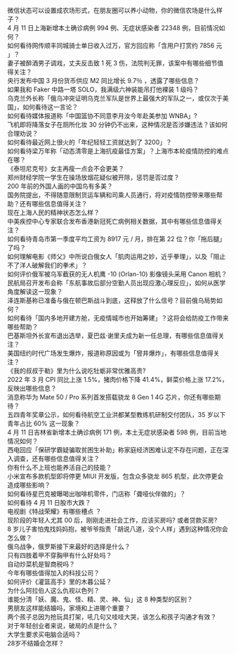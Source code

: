 微信状态可以设置成农场形式，在朋友圈可以养小动物，你的微信农场是什么样子？  
4 月 11 日上海新增本土确诊病例 994 例、无症状感染者 22348 例，目前情况如何？  
如何看待网传顺丰同城骑士单日收入过万，官方回应称「含用户打赏约 7856 元 」？  
妻子被醉酒男子调戏，丈夫反击致 1 死 3 伤，法院判无罪，该案中有哪些细节值得关注？  
央行发布中国 3 月份货币供应 M2 同比增长 9.7％ ，透露了哪些信息？  
如果我和 Faker 中路一塔 SOLO，我满级六神装能吊打他裸装 1 级吗？  
乌克兰外长称「俄乌冲突证明乌克兰军队是世界上最强大的军队之一，或仅次于美国」，如何看待这一言论？  
如何看待媒体报道称「中国篮协不同意李月汝今年赴美参加 WNBA」?  
飞机即将降落女子在厕所化妆 30 分钟仍不出来，这种情况是否涉嫌违法？该如何合理劝说？  
如何看待最近网上很火的「年纪轻轻工资就达到了 3200」？  
如何看待梁万年称「动态清零是上海抗疫最佳方案」？上海市本轮疫情防控的难点在哪？  
《泰坦尼克号》女主再瘦一点会不会更美？  
郑州财经学院一学生在操场放烟花疑似被开除，惩罚是否过度？  
200 年前的外国人画的中国鸟有多美？  
国务院提出，不得随意限制货运车辆和司乘人员通行，将对疫情防控带来哪些帮助？还有哪些信息值得关注？  
现在上海人民的精神状态怎么样？  
中美疾控中心专家联合发布香港新冠死亡病例相关数据，其中有哪些信息值得关注？  
如何看待青岛市第一季度平均工资为 8917 元 / 月，排在第 22 位？你「拖后腿」了吗？  
如何理解电影《师父》中所说白俄女人「肌肉运用之妙，近乎拳理」，以及「阻止不了洋人破解我们的拳术」？  
如何评价俄军被乌军截获的无人机鹰 -10 (Orlan-10) 影像镜头采用 Canon 相机？  
民航局召开发布会称「东航事故后部分空勤人员出现应激心理反应」，如何从医学角度解读这一现象？  
泽连斯基称已准备与俄在顿巴斯战斗到底，这释放了什么信号？目前俄乌局势如何？  
如何看待「国内多地开建方舱，无疫情城市也开始筹建」？这将会给防疫工作带来哪些帮助？  
巴基斯坦外长宣布退出选举，夏巴兹·谢里夫成为新一任总理，有哪些信息值得关注？  
美国纽约时代广场发生爆炸，报道称原因或为「窨井爆炸」，有哪些信息值得关注？  
《我的叔叔于勒》里为什么说吃牡蛎非常优雅高贵?  
2022 年 3 月 CPI 同比上涨 1.5%，猪肉价格下降 41.4%，鲜菜价格上涨 17.2%，反映出哪些信息？  
消息称华为 Mate 50 / Pro 系列首发搭载骁龙 8 Gen 1 4G 芯片，你还有哪些期待？  
五四青年奖章公示，如何看待航空工业洪都某型教练机研制交付团队，35 岁以下青年占比 60% 这一现象？  
4 月 11 日吉林省新增本土确诊病例 171 例，本土无症状感染者 598 例，目前当地情况如何？  
西电回应「保研学霸疑骗取贫困生补助」称家庭经济困难认定不存在问题，正在深入调查，还有哪些信息值得关注？  
你有什么不上班也能养活自己的技能？  
小米宣布多款机型即将停更 MIUI 开发版，包含众多骁龙 865 机型，此次停更会造成哪些影响？  
如何看待星巴克被曝喝出咖啡机零件，门店称「聋哑伙伴做的」？  
如何看待 4 月 11 日股市大跌？  
电视剧《特战荣耀》有哪些槽点 ？  
现阶段的年轻人尤其 00 后，刚刚走进社会工作，应该买房吗? 或者贷款买房?  
8 岁儿子害怕鬼找妈妈抱，被爷爷指责「胡说八道，没个人样」遇到这种情况你会怎么做？  
俄乌战争，俄罗斯接下来最好的选择是什么？  
只有四肢着甲不穿胸甲有什么好处吗？  
自动炒菜机是智商税吗？  
今年有哪些值得加入的科技公司？  
如何评价《灌篮高手》里的木暮公延？  
为什么阿拉伯人这么仇视以色列？  
谁能分清「妖、魔、鬼、怪、精、灵、神、仙」这 8 种类型的区别？  
男朋友这样能结婚吗，家境和上进哪个重要？  
两个孩子总因为抢玩具打架，吼几句又哇哇大哭，该怎么和孩子沟通才有效？  
对于年轻创业者来说，破局的点是什么？  
大学生要求买电脑合适吗？  
28岁不结婚会怎样？  
